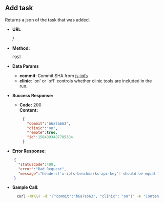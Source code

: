 **Add task**
----
  Returns a json of the task that was added.

* **URL**

  /

* **Method:**

  `POST`

* **Data Params**

  * **commit**: Commit SHA from [js-ipfs](https://github.com/ipfs/js-ipfs)
  * **clinic**: 'on' or 'off' controls whether clinic tools are included in the run.

* **Success Response:**

  * **Code:** 200 <br />
    **Content:**
```json
        {
          "commit":"b6a7ab63",
          "clinic":"on",
          "remote":true,
          "id":1584093487785384
        }
```

* **Error Response:**

```json
    {
      "statusCode":400,
      "error":"Bad Request",
      "message":"headers['x-ipfs-benchmarks-api-key'] should be equal to constant"
    }
```

* **Sample Call:**

  ```bash
    curl -XPOST -d '{"commit":"b6a7ab63", "clinic": "on"}' -H "Content-Type: application/json" -H "x-ipfs-benchmarks-api-key: somesecret" -k https://benchmarks.ipfs.team/runner
  ```